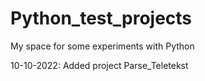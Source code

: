 # Python_test_projects
My space for some experiments with Python

10-10-2022: Added project Parse_Teletekst